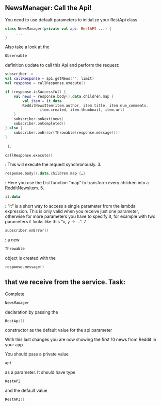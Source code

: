 NewsManager: Call the Api!
--------------------------

You need to use default parameters to initialize your RestApi class


```kotlin
class NewsManager(private val api: RestAPI ...) {
     ...
}
```      
Also take a look at the
```kotlin
Observable
```      
definition update to call this Api and perform the request:


```kotlin
subscriber ->
val callResponse = api.getNews("", limit)
val response = callResponse.execute()

if (response.isSuccessful) {
    val news = response.body().data.children.map {
        val item = it.data
        RedditNewsItem(item.author, item.title, item.num_comments,
                item.created, item.thumbnail, item.url)
    }
    subscriber.onNext(news)
    subscriber.onCompleted()
} else {
    subscriber.onError(Throwable(response.message()))
}
```      
1. 
```kotlin
callResponse.execute()
```      
: This will execute the request synchronously.
3. 
```kotlin
response.body().data.children.map {…}
```      
: Here you use the List function “map” to transform every children into a RedditNewsItem.
5. 
```kotlin
it.data
```      
: “it” is a short way to access a single parameter from the lambda expression. This is only valid when you receive just one parameter, otherwise for more parameters you have to specify it, for example with two parameters it looks like this “x, y -> …”.
7. 
```kotlin
subscriber.onError()
```      
: a new
```kotlin
Throwable
```      
object is created with the
```kotlin
response.message()
```      
that we receive from the service.
Task:
-----

Complete
```kotlin
NewsManager
```      
declaration by passing the
```kotlin
RestApi()
```      
constructor as the default value for the api parameter

With this last changes you are now showing the first 10 news from Reddit in your app

  
You should pass a private value
```kotlin
api
```      
as a parameter. It should have type
```kotlin
RestAPI
```      
and the default value
```kotlin
RestAPI()
```      
  
